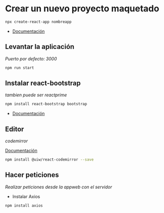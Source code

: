 # Crear un nuevo proyecto maquetado

```sh
npx create-react-app nombreapp
```
- [Documentación](https://create-react-app.dev/docs/getting-started)

## Levantar la aplicación 

_Puerto por defecto: 3000_

```sh
npm run start
```

## Instalar react-bootstrap 
_tambien puede ser reactprime_
```sh
npm install react-bootstrap bootstrap
```
- [Documentación](https://react-bootstrap.github.io/components/alerts/)

## Editor

_codemirror_

 [Documentación](https://uiwjs.github.io/react-codemirror/)

 ```sh
npm install @uiw/react-codemirror --save
```

## Hacer peticiones

_Realizar peticiones desde la appweb con el servidor_
- Instalar Axios

 ```sh
npm install axios
```

